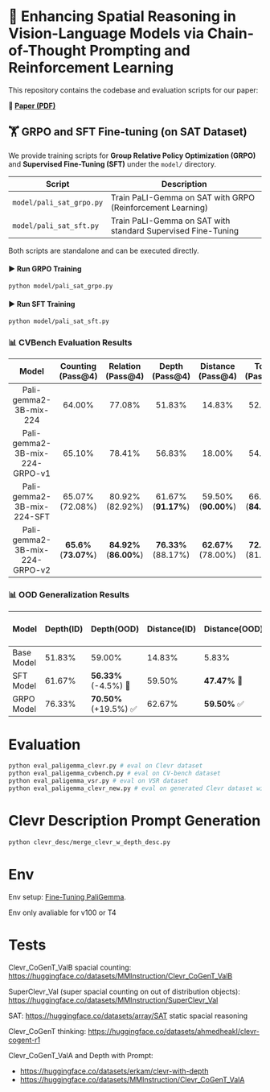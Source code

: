 # 🧠 Enhancing Spatial Reasoning in Vision-Language Models via Chain-of-Thought Prompting and Reinforcement Learning

This repository contains the codebase and evaluation scripts for our paper:

**📄 [Paper (PDF)](./paper.pdf)**  

## 🏋️ GRPO and SFT Fine-tuning (on SAT Dataset)

We provide training scripts for **Group Relative Policy Optimization (GRPO)** and **Supervised Fine-Tuning (SFT)** under the `model/` directory.

| Script | Description |
|--------|-------------|
| `model/pali_sat_grpo.py` | Train PaLI-Gemma on SAT with GRPO (Reinforcement Learning) |
| `model/pali_sat_sft.py`  | Train PaLI-Gemma on SAT with standard Supervised Fine-Tuning |

Both scripts are standalone and can be executed directly.

#### ▶️ Run GRPO Training

```bash
python model/pali_sat_grpo.py
```
#### ▶️ Run SFT Training

```bash
python model/pali_sat_sft.py
```

  
### 📊 CVBench Evaluation Results
| Model                                 | Counting<br>(Pass@4) | Relation<br>(Pass@4) | Depth<br>(Pass@4) | Distance<br>(Pass@4) | Total<br>(Pass@4) |
|:-------------------------------------:|:---------------------:|:---------------------:|:------------------:|:---------------------:|:------------------:|
| Pali-gemma2-3B-mix-224                | 64.00%                | 77.08%                | 51.83%             | 14.83%                | 52.16%             |
| Pali-gemma2-3B-mix-224-GRPO-v1        | 65.10%                | 78.41%                | 56.83%             | 18.00%                | 54.77%             |
| Pali-gemma2-3B-mix-224-SFT            | 65.07% (72.08%)   | 80.92% (82.92%)   | 61.67% (**91.17%**) | 59.50% (**90.00%**)   | 66.79% (**84.22%**) |
| Pali-gemma2-3B-mix-224-GRPO-v2        | **65.6%** (**73.07%**) | **84.92%** (**86.00%**) | **76.33%** (88.17%) | **62.67%** (78.00%) | **72.38%** (81.31%) |

### 📊 OOD Generalization Results
| Model        | Depth(ID)| Depth(OOD)      | Distance(ID) | Distance(OOD)     | Distance ID-OOD Gap |
|--------------|------------|-------------------|----------------|---------------------|----------------------|
| Base Model   | 51.83%     | 59.00%             | 14.83%         | 5.83%               | -9.00%               |
| SFT Model    | 61.67%     | **56.33%** (-4.5%) 🔻 | 59.50%         | **47.47%** 🔻     | **12.03%** 🔻         |
| GRPO Model   | 76.33%     | **70.50%** (+19.5%) ✅ | 62.67%         | **59.50%** ✅     | **3.17%** ✅           |

# Evaluation
```bash
python eval_paligemma_clevr.py # eval on Clevr dataset
python eval_paligemma_cvbench.py # eval on CV-bench dataset
python eval_paligemma_vsr.py # eval on VSR dataset
python eval_paligemma_clevr_new.py # eval on generated Clevr dataset with prompts
```

# Clevr Description Prompt Generation
```bash
python clevr_desc/merge_clevr_w_depth_desc.py
```

# Env
Env setup: [Fine-Tuning PaliGemma](https://colab.research.google.com/github/google/generative-ai-docs/blob/main/site/en/gemma/docs/paligemma/fine-tuning-paligemma.ipynb).

Env only avaliable for v100 or T4

# Tests
Clevr_CoGenT_ValB spacial counting: https://huggingface.co/datasets/MMInstruction/Clevr_CoGenT_ValB

SuperClevr_Val (super spacial counting on out of distribution objects): https://huggingface.co/datasets/MMInstruction/SuperClevr_Val

SAT: https://huggingface.co/datasets/array/SAT static spacial reasoning

Clevr_CoGenT thinking: https://huggingface.co/datasets/ahmedheakl/clevr-cogent-r1

Clevr_CoGenT_ValA and Depth with Prompt:
- https://huggingface.co/datasets/erkam/clevr-with-depth
- https://huggingface.co/datasets/MMInstruction/Clevr_CoGenT_ValA


